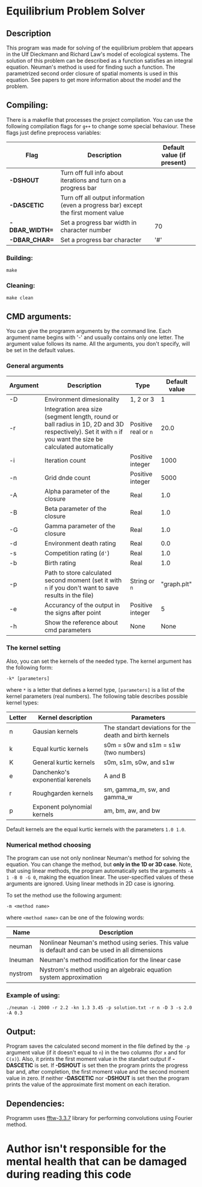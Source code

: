 # Equilibrium Problem Solver

## Description

This program was made for solving of the equilibrium problem that appears in
the Ulf Dieckmann and Richard Law's model of ecological systems. The solution of
this problem can be described as a function satisfies an integral equation.
Neuman's method is used for finding such a function. The parametrized second
order closure of spatial moments is used in this equation. See
papers to get more information about the model and the problem.

## Compiling:

There is a makefile that processes the project compilation. You can use the
following compilation flags for `g++` to change some special behaviour. These
flags just define preprocess variables:

| Flag | Description | Default value (if present) |
| -- | -- | -- |
| **-DSHOUT** | Turn off full info about iterations and turn on a progress bar |
| **-DASCETIC** | Turn off all output information (even a progress bar) except the first moment value |
| **-DBAR_WIDTH=** *<int>* | Set a progress bar width in character number | 70 |
| **-DBAR_CHAR=** *<char>* | Set a progress bar character | '#' |

### Building:
```    
make
```

### Cleaning:
```
make clean
```

## CMD arguments:

You can give the programm arguments by the command line. Each argument name
begins with '-' and usually contains only one letter. The argument value
follows its name. All the arguments, you don't specify, will be set in the
default values.

### General arguments

| Argument | Description | Type | Default value |
| -- | -- | -- | -- |
| -D | Environment dimesionality | 1, 2 or 3 | 1 |
| -r | Integration area size (segment length, round or ball radius in 1D, 2D and 3D respectively). Set it with `n` if you want the size be calculated automatically | Positive real or `n` | 20.0 |
| -i | Iteration count | Positive integer | 1000 |
| -n | Grid dnde count | Positive integer | 5000 |
| -A | Alpha parameter of the closure | Real | 1.0 |
| -B | Beta parameter of the closure | Real | 1.0 |
| -G | Gamma parameter of the closure | Real | 1.0 |
| -d | Environment death rating | Real | 0.0 |
| -s | Competition rating (`d'`) | Real | 1.0 |
| -b | Birth rating | Real | 1.0 |
| -p | Path to store calculated second moment (set it with `n` if you don't want to save results in the file) | String or `n` | "graph.plt" |
| -e | Accurancy of the output in the signs after point | Positive integer | 5 |
| -h | Show the reference about cmd parameters | None | None |

### The kernel setting

Also, you can set the kernels of the needed type. The kernel argument
has the following form:
```
-k* [parameters]
```
where `*` is a letter that defines a kernel type, `[parameters]` is a
list of the kernel parameters (real numbers). The following table describes
possible kernel types:

| Letter | Kernel description | Parameters |
| -- | -- | -- |
| n | Gausian kernels | The standart deviations for the death and birth kernels |
| k | Equal kurtic kernels | s0m = s0w and s1m = s1w (two numbers) |
| K | General kurtic kernels | s0m, s1m, s0w, and s1w |
| e | Danchenko's exponential kerenels | A and B |
| r | Roughgarden kernels | sm, gamma_m, sw, and gamma_w |
| p | Exponent polynomial kernels | am, bm, aw, and bw |

Default kernels are the equal kurtic kernels with the parameters `1.0 1.0`.

### Numerical method choosing

The program can use not only nonlinear Neuman's method for solving the equation.
You can change the method, but **only in the 1D or 3D case**. Note, that using
linear methods, the program automatically sets the arguments `-A 1 -B 0 -G 0`,
making the equation linear. The user-specified values of these arguments are
ignored. Using linear methods in 2D case is ignoring.

To set the method use the following argument:
```
-m <method name>
```
where `<method name>` can be one of the folowing words:

| Name | Description |
| -- | -- |
| neuman | Nonlinear Neuman's method using series. This value is default and can be used in all dimensions |
| lneuman | Neuman's method modification for the linear case |
| nystrom | Nystrom's method using an algebraic equation system approximation |


### Example of using:
```
./neuman -i 2000 -r 2.2 -kn 1.3 3.45 -p solution.txt -r n -D 3 -s 2.0 -A 0.3
```

## Output:

Program saves the calculated second moment in the file defined by the
`-p` argument value (if it doesn't equal to `n`) in the two columns
(for `x` and for `C(x)`). Also, it prints the first moment value in the standart
output if **-DASCETIC** is set. If **-DSHOUT** is set then the program prints
the progress bar and, after completion, the first moment value and the second
moment value in zero. If neither **-DASCETIC** nor **-DSHOUT** is set then the
program prints the value of the approximate first moment on each iteration.

## Dependencies:

Programm uses [fftw-3.3.7](http://www.fftw.org/) library for performing
convolutions using Fourier method.

# **Author isn't responsible for the mental health that can be damaged during reading this code**

